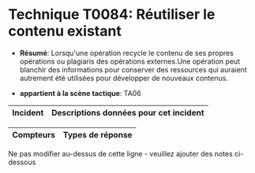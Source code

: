 # Technique T0084: Réutiliser le contenu existant

* **Résumé**: Lorsqu'une opération recycle le contenu de ses propres opérations ou plagiaris des opérations externes.Une opération peut blanchir des informations pour conserver des ressources qui auraient autrement été utilisées pour développer de nouveaux contenus.

* **appartient à la scène tactique**: TA06


|Incident |Descriptions données pour cet incident |
|-------- |-------------------- |



|Compteurs |Types de réponse |
|-------- |-------------- |


Ne pas modifier au-dessus de cette ligne - veuillez ajouter des notes ci-dessous
